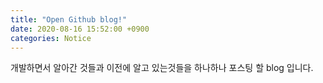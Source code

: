 ```yaml
---
title: "Open Github blog!"
date: 2020-08-16 15:52:00 +0900
categories: Notice
---
```


개발하면서 알아간 것들과 이전에 알고 있는것들을 하나하나 포스팅 할 blog 입니다.